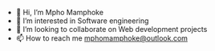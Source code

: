 - 👋 Hi, I’m Mpho Mamphoke
- 👀 I’m interested in Software engineering
- 💞️ I’m looking to collaborate on Web development projects
- 📫 How to reach me mphomamphoke@outlook.com

<!---
Sayfo1809/Sayfo1809 is a ✨ special ✨ repository because its `README.md` (this file) appears on your GitHub profile.
You can click the Preview link to take a look at your changes.
--->
